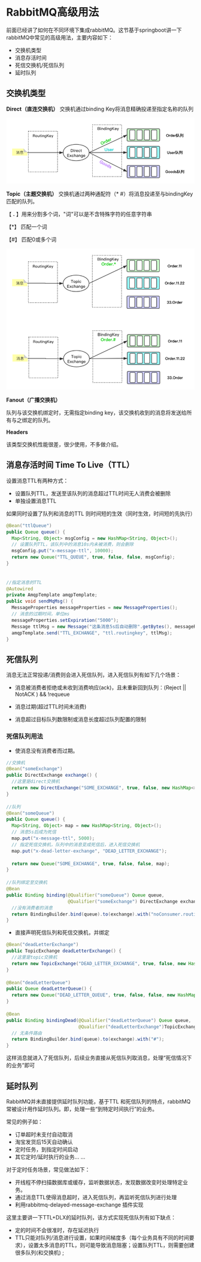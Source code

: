 # RabbitMQ高级用法
前面已经讲了如何在不同环境下集成rabbitMQ。这节基于springboot讲一下rabbitMQ中常见的高级用法，主要内容如下：
- 交换机类型
- 消息存活时间
- 死信交换机/死信队列
- 延时队列

## 交换机类型

**Direct（直连交换机）**
交换机通过binding Key将消息精确投递至指定名称的队列

<img src="./imgs/direct.png" style="zoom:67%;"  >

**Topic（主题交换机）**
交换机通过两种通配符（* #）将消息投递至与bindingKey匹配的队列。

【 **.** 】用来分割多个词，"词"可以是不含特殊字符的任意字符串

【*】 匹配一个词

【#】 匹配0或多个词

<img src="./imgs/topic.png" style="zoom:67%;"  >

**Fanout（广播交换机）**

队列与该交换机绑定时，无需指定binding key，该交换机收到的消息将发送给所有与之绑定的队列。

**Headers**

该类型交换机性能很差，很少使用，不多做介绍。

## 消息存活时间 Time To Live（TTL）

设置消息TTL有两种方式：

- 设置队列TTL，发送至该队列的消息超过TTL时间无人消费会被删除
- 单独设置消息TTL

如果同时设置了队列和消息的TTL 则时间短的生效（同时生效，时间短的先执行）

```java
@Bean("ttlQueue")
public Queue queue() {
  Map<String, Object> msgConfig = new HashMap<String, Object>();
  // 设置队列TTL，该队列中的消息10s内未被消费，则会删除
  msgConfig.put("x-message-ttl", 10000);
  return new Queue("TTL_QUEUE", true, false, false, msgConfig);
}


//指定消息的TTL
@Autowired
private AmqpTemplate amqpTemplate;
public void sendMqMsg() {
  MessageProperties messageProperties = new MessageProperties();
  // 消息的过期时间，单位ms
  messageProperties.setExpiration("5000"); 
  Message ttlMsg = new Message("这条消息5s后自动删除".getBytes(), messageProperties);
  amqpTemplate.send("TTL_EXCHANGE", "ttl.routingkey", ttlMsg);
}
```



## 死信队列

消息无法正常投递/消费则会进入死信队列，进入死信队列有如下几个场景：

- 消息被消费者拒绝或未收到消费响应(ack)，且未重新回到队列：(Reject || NotACK  ) && !requeue

- 消息过期(超过TTL时间未消费)
- 消息超过目标队列数限制或消息长度超过队列配置的限制



### 死信队列用法

- 使消息没有消费者而过期。

```java
//交换机
@Bean("someExchange")
public DirectExchange exchange() {
  //这里是direct交换机
  return new DirectExchange("SOME_EXCHANGE", true, false, new HashMap<>());
}

//队列
@Bean("someQueue")
public Queue queue() {
  Map<String, Object> map = new HashMap<String, Object>();
  // 消息5s后成为死信
  map.put("x-message-ttl", 5000);
  // 指定死信交换机，队列中的消息变成死信后，进入死信交换机
  map.put("x-dead-letter-exchange", "DEAD_LETTER_EXCHANGE");

  return new Queue("SOME_EXCHANGE", true, false, false, map);
}

//队列绑定至交换机
@Bean
public Binding binding(@Qualifier("someQueue") Queue queue,
                       @Qualifier("someExchange") DirectExchange exchange) {
  //没有消费者的消息
  return BindingBuilder.bind(queue).to(exchange).with("noConsumer.routingKey");
}
```

- 直接声明死信队列和死信交换机，并绑定

```java
@Bean("deadLetterExchange")
public TopicExchange deadLetterExchange() {
  //这里是topic交换机
  return new TopicExchange("DEAD_LETTER_EXCHANGE", true, false, new HashMap<>());
}

@Bean("deadLetterQueue")
public Queue deadLetterQueue() {
  return new Queue("DEAD_LETTER_QUEUE", true, false, false, new HashMap<>());
}

@Bean
public Binding bindingDead(@Qualifier("deadLetterQueue") Queue queue,
                           @Qualifier("deadLetterExchange")TopicExchange exchange) {
  // 无条件路由
  return BindingBuilder.bind(queue).to(exchange).with("#"); 
}
```

这样消息就进入了死信队列，后续业务直接从死信队列取消息，处理“死信情况下的业务”即可



## 延时队列

RabbitMQ并未直接提供延时队列功能，基于TTL 和死信队列的特点，rabbitMQ常被设计用作延时队列。即，处理一些“到特定时间执行”的业务。

常见的例子如：

- 订单超时未支付自动取消
- 淘宝发货后15天自动确认
- 定时任务，到指定时间启动
- 其它定时/延时执行的业务... ...



对于定时任务场景，常见做法如下：

- 开线程不停扫描数据库或缓存，监听数据状态，发现数据改变时处理特定业务。
- 通过消息TTL使得消息超时，进入死信队列，再监听死信队列进行处理
- 利用rabbitmq-delayed-message-exchange 插件实现



这里主要讲一下TTL+DLX的延时队列，该方式实现死信队列有如下缺点：

- 定的时间不会很准时，存在延迟执行
- TTL只能对队列/消息进行设置，如果时间梯度多（每个业务具有不同的时间要求），设置太多消息的TTL，则可能导致消息阻塞；设置队列TTL，则需要创建很多队列(和交换机) ; 



